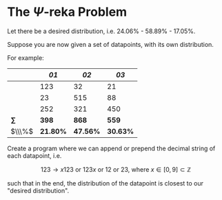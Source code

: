 # The $\Psi$-reka Problem

Let there be a desired distribution, i.e. 24.06% - 58.89% - 17.05%.

Suppose you are now given a set of datapoints, with its own distribution.

For example:

|            | _01_       | _02_       | _03_       |
| ---------- | ---------- | ---------- | ---------- |
|            | 123        | 32         | 21         |
|            | 23         | 515        | 88         |
|            | 252        | 321        | 450        |
| **$\sum$** | **398**    | **868**    | **559**    |
| $\\\%$     | **21.80%** | **47.56%** | **30.63%** |

Create a program where we can append or prepend the decimal string of each datapoint, i.e.

$$
123\rightarrow x123\text{ or }123x\text{ or }12\text{ or }23\text{, where }x\in[0,9]\subset\mathbb{Z}
$$

such that in the end, the distribution of the datapoint is closest to our "desired distribution".
